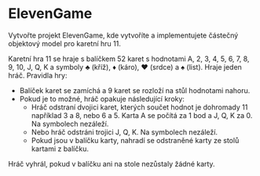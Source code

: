 # ElevenGame

Vytvořte projekt ElevenGame, kde vytvoříte a implementujete částečný objektový model pro karetní hru 11.

Karetní hra 11 se hraje s balíčkem 52 karet s hodnotami A, 2, 3, 4, 5, 6, 7, 8, 9, 10, J, Q, K  a symboly ♣ (kříž), ♦ (káro), ♥ (srdce) a ♠ (list). Hraje jeden hráč. Pravidla hry:

* Balíček karet se zamíchá a 9 karet se rozloží na stůl hodnotami nahoru.
* Pokud je to možné, hráč opakuje následující kroky:
  * Hráč odstraní dvojici karet, kterých součet hodnot je dohromady 11 například 3 a 8, nebo 6 a 5. Karta A se počítá za 1 bod a J, Q, K za 0. Na symbolech nezáleží.
  * Nebo hráč odstráni trojici J, Q, K. Na symbolech nezáleží.
  * Pokud jsou v balíčku karty, nahradí se odstraněné karty ze stolů kartami z balíčku.

Hráč vyhrál, pokud v balíčku ani na stole nezůstaly žádné karty.
